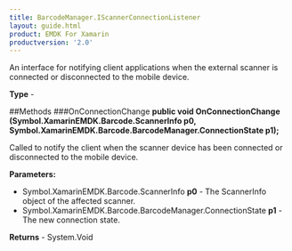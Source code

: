 ```yaml
---
title: BarcodeManager.IScannerConnectionListener
layout: guide.html
product: EMDK For Xamarin
productversion: '2.0'
---
```

An interface for notifying client applications when the external scanner is connected or disconnected to the mobile device.

**Type** - 

##Methods
###OnConnectionChange
**public void OnConnectionChange (Symbol.XamarinEMDK.Barcode.ScannerInfo p0, Symbol.XamarinEMDK.Barcode.BarcodeManager.ConnectionState p1);**

Called to notify the client when the scanner device has been connected or disconnected to the mobile device.

**Parameters:** 

* Symbol.XamarinEMDK.Barcode.ScannerInfo **p0** - The ScannerInfo object of the affected scanner.
* Symbol.XamarinEMDK.Barcode.BarcodeManager.ConnectionState **p1** - The new connection state.

**Returns** - System.Void












